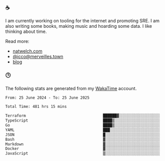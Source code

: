 ### ☕

I am currently working on tooling for the internet and promoting SRE. I am also writing some books, making music and hoarding some data. I like thinking about time.

Read more:

 - [natwelch.com](https://natwelch.com)
 - [@icco@merveilles.town](https://merveilles.town/@icco)
 - [blog](https://writing.natwelch.com)

### 🕒

The following stats are generated from my [WakaTime](https://wakatime.com/@icco) account.

<!--START_SECTION:waka-->

```txt
From: 25 June 2024 - To: 25 June 2025

Total Time: 481 hrs 15 mins

Terraform                                  ██████▓░░░░░░░░░░░░░░░░░░   26.70 %
TypeScript                                 ████▒░░░░░░░░░░░░░░░░░░░░   17.80 %
Go                                         ████▒░░░░░░░░░░░░░░░░░░░░   17.28 %
YAML                                       ███░░░░░░░░░░░░░░░░░░░░░░   11.44 %
JSON                                       █░░░░░░░░░░░░░░░░░░░░░░░░   04.07 %
Bash                                       ▓░░░░░░░░░░░░░░░░░░░░░░░░   03.25 %
Markdown                                   ▓░░░░░░░░░░░░░░░░░░░░░░░░   02.86 %
Docker                                     ▓░░░░░░░░░░░░░░░░░░░░░░░░   02.60 %
JavaScript                                 ▒░░░░░░░░░░░░░░░░░░░░░░░░   01.80 %
```

<!--END_SECTION:waka-->
